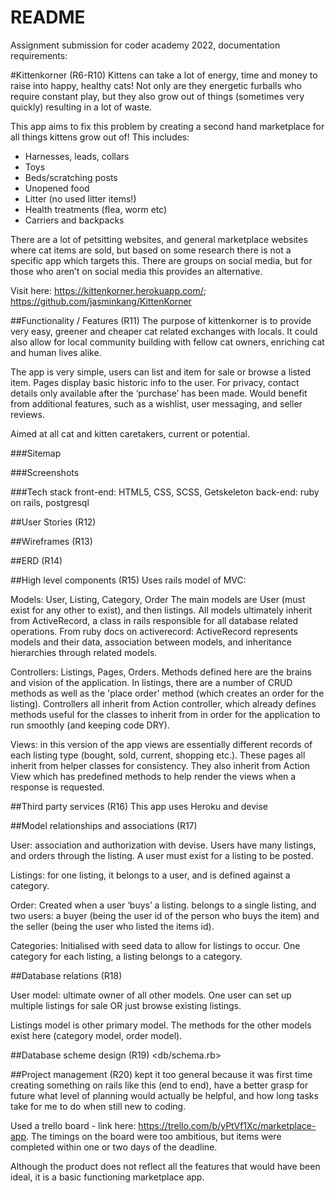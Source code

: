 # README

Assignment submission for coder academy 2022, documentation requirements:

#Kittenkorner (R6-R10)
Kittens can take a lot of energy, time and money to raise into happy, healthy cats! Not only are they energetic furballs who require constant play, but they also grow out of things (sometimes very quickly) resulting in a lot of waste.

This app aims to fix this problem by creating a second hand marketplace for all things kittens grow out of! This includes:
* Harnesses, leads, collars
* Toys
* Beds/scratching posts
* Unopened food
* Litter (no used litter items!)
* Health treatments (flea, worm etc)
* Carriers and backpacks

There are a lot of petsitting websites, and general marketplace websites where cat items are sold, but based on some research there is not a specific app which targets this. There are groups on social media, but for those who aren’t on social media this provides an alternative.

Visit here: <https://kittenkorner.herokuapp.com/>; <https://github.com/jasminkang/KittenKorner>


##Functionality / Features (R11)
The purpose of kittenkorner is to provide very easy, greener and cheaper cat related exchanges with locals. It could also allow for local community building with fellow cat owners, enriching cat and human lives alike.

The app is very simple, users can list and item for sale or browse a listed item. Pages display basic historic info to the user. For privacy, contact details only available after the ‘purchase’ has been made. Would benefit from additional features, such as a wishlist, user messaging, and seller reviews.

Aimed at all cat and kitten caretakers, current or potential.

###Sitemap
<ADD>

###Screenshots
<ADD>


###Tech stack
front-end: HTML5, CSS, SCSS, Getskeleton
back-end: ruby on rails, postgresql

##User Stories (R12)
<ADD>

##Wireframes (R13)

<ADD>

##ERD (R14)

<ADD>

##High level components (R15)
Uses rails model of MVC:

Models: User, Listing, Category, Order
The main models are User (must exist for any other to exist), and then listings. All models ultimately inherit from ActiveRecord, a class in rails responsible for all database related operations. From ruby docs on activerecord: ActiveRecord represents models and their data, association between models, and inheritance hierarchies through related models.

Controllers: Listings, Pages, Orders.
Methods defined here are the brains and vision of the application. In listings, there are a number of CRUD methods as well as the 'place order' method (which creates an order for the listing). Controllers all inherit from Action controller, which already defines methods useful for the classes to inherit from in order for the application to run smoothly (and keeping code DRY).

Views: in this version of the app views are essentially different records of each listing type (bought, sold, current, shopping etc.). These pages all inherit from helper classes for consistency. They also inherit from Action View which has predefined methods to help render the views when a response is requested.

##Third party services (R16)
This app uses Heroku and devise

##Model relationships and associations (R17)

User: association and authorization with devise. Users have many listings, and orders through the listing. A user must exist for a listing to be posted.

Listings: for one listing, it belongs to a user, and is defined against a category.

Order: Created when a user ‘buys’ a listing. belongs to a single listing, and two users: a buyer (being the user id of the person who buys the item) and the seller (being the user who listed the items id).

Categories: Initialised with seed data to allow for listings to occur. One category for each listing, a listing belongs to a category.

##Database relations (R18)

User model: ultimate owner of all other models.
One user can set up multiple listings for sale OR just browse existing listings.

Listings model is other primary model. The methods for the other models exist here (category model, order model).


##Database scheme design (R19) <db/schema.rb>

##Project management (R20)
kept it too general because it was first time creating something on rails like this (end to end), have a better grasp for future what level of planning would actually be helpful, and how long tasks take for me to do when still new to coding.

Used a trello board - link here: <https://trello.com/b/yPtVf1Xc/marketplace-app>. The timings on the board were too ambitious, but items were completed within one or two days of the deadline. 

Although the product does not reflect all the features that would have been ideal, it is a basic functioning marketplace app.
